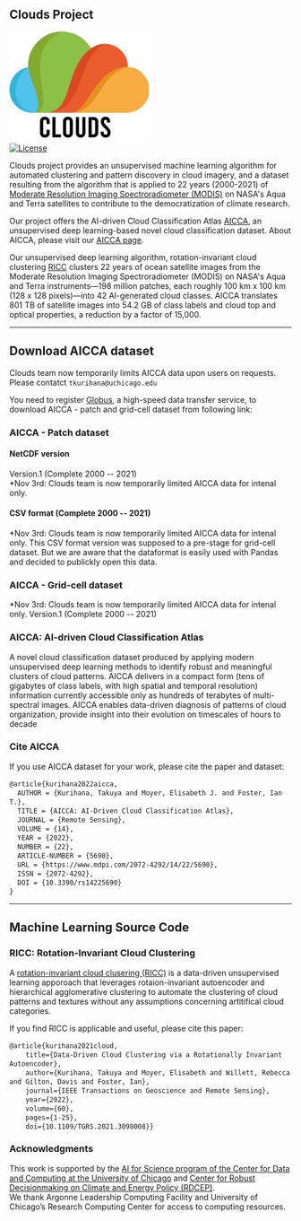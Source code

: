 ## Clouds Project
![icon](docs/images/Clouds-Logo.png)  
[![License](https://img.shields.io/badge/license-MIT-green)](./LICENSE)

Clouds project provides an unsupervised machine learning algorithm for automated clustering and pattern discovery in cloud imagery, 
and a dataset resulting from the algorithm that is applied to 22 years (2000-2021) of [Moderate Resolution Imaging Spectroradiometer (MODIS)](https://ladsweb.modaps.eosdis.nasa.gov) on NASA's Aqua and Terra satellites
to contribute to the democratization of climate research.

Our project offers the AI-driven Cloud Classification Atlas [AICCA](https://www.mdpi.com/2072-4292/14/22/5690), an unsupervised deep learning-based novel cloud classification dataset. 
About AICCA, please visit our [AICCA page](https://takglobus.github.io/AICCA-explorer/).

Our unsupervised deep learning algorithm, rotation-invariant cloud clustering [RICC](https://ieeexplore.ieee.org/document/9497325) clusters 22 years of ocean satellite images from the Moderate Resolution Imaging Spectroradiometer (MODIS) on NASA's Aqua and Terra instruments—198 million patches, each roughly 100 km x 100 km (128 x 128 pixels)—into 42 AI-generated cloud classes. AICCA translates 801 TB of satellite images into 54.2 GB of class labels and cloud top and optical properties, a reduction by a factor of 15,000.


---------------------------
## Download AICCA dataset
Clouds team now temporarily limits AICCA data upon users on requests. Please contatct `tkurihana@uchicago.edu` 

You need to register [Globus](https://www.globus.org/data-transfer), a high-speed data transfer service, to download AICCA - patch and grid-cell dataset from following link:  
 
### AICCA - Patch dataset  
#### NetCDF version
Version.1 (Complete 2000 -- 2021)   
*Nov 3rd: Clouds team is now temporarily limited AICCA data for intenal only. 

#### CSV format (Complete 2000 -- 2021)
*Nov 3rd: Clouds team is now temporarily limited AICCA data for intenal only. 
This CSV format version was supposed to a pre-stage for grid-cell dataset. But we are aware that the dataformat is easily used with Pandas and decided to publickly open this data.   


### AICCA - Grid-cell dataset
*Nov 3rd: Clouds team is now temporarily limited AICCA data for intenal only. 
Version.1 (Complete 2000 -- 2021)  


### AICCA: AI-driven Cloud Classification Atlas
A novel cloud classification dataset produced by applying modern unsupervised deep learning methods to identify robust and meaningful clusters of cloud patterns.
AICCA delivers in a compact form (tens of gigabytes of class labels, with high spatial and
temporal resolution) information currently accessible only as hundreds of terabytes of multi-spectral images.
AICCA enables data-driven diagnosis of patterns of cloud organization, provide insight into their evolution on
timescales of hours to decade

### Cite AICCA
If you use AICCA dataset for your work, please cite the paper and dataset:   
```
@article{kurihana2022aicca,
  AUTHOR = {Kurihana, Takuya and Moyer, Elisabeth J. and Foster, Ian T.},
  TITLE = {AICCA: AI-Driven Cloud Classification Atlas},
  JOURNAL = {Remote Sensing},
  VOLUME = {14},
  YEAR = {2022},
  NUMBER = {22},
  ARTICLE-NUMBER = {5690},
  URL = {https://www.mdpi.com/2072-4292/14/22/5690},
  ISSN = {2072-4292},
  DOI = {10.3390/rs14225690}
}
```


---------------------------
##  Machine Learning Source Code
### RICC: Rotation-Invariant Cloud Clustering
A [rotation-invariant cloud clusering (RICC)](https://ieeexplore.ieee.org/document/9497325) is a data-driven unsupervised learning apporoach 
that leverages rotaion-invariant autoencoder and hierarchical agglomerative clustering to automate the clustering of cloud patterns and textures 
without any assumptions concerning artitifical cloud categories.   

If you find RICC is applicable and useful, please cite this paper:
```
@article{kurihana2021cloud,  
    title={Data-Driven Cloud Clustering via a Rotationally Invariant Autoencoder},   
    author={Kurihana, Takuya and Moyer, Elisabeth and Willett, Rebecca and Gilton, Davis and Foster, Ian},  
    journal={IEEE Transactions on Geoscience and Remote Sensing},   
    year={2022},  
    volume={60},   
    pages={1-25},  
    doi={10.1109/TGRS.2021.3098008}}
```

### Acknowledgments
This work is supported by the [AI for Science program of the Center for Data and Computing at the University of Chicago](https://datascience.uchicago.edu/research/is-climate-change-changing-clouds/) and
[Center for Robust Decisionmaking on Climate and Energy Policy (RDCEP)](http://www.rdcep.org/).  
We thank Argonne Leadership Computing Facility and University of Chicago’s Research Computing Center for access to computing resources.
